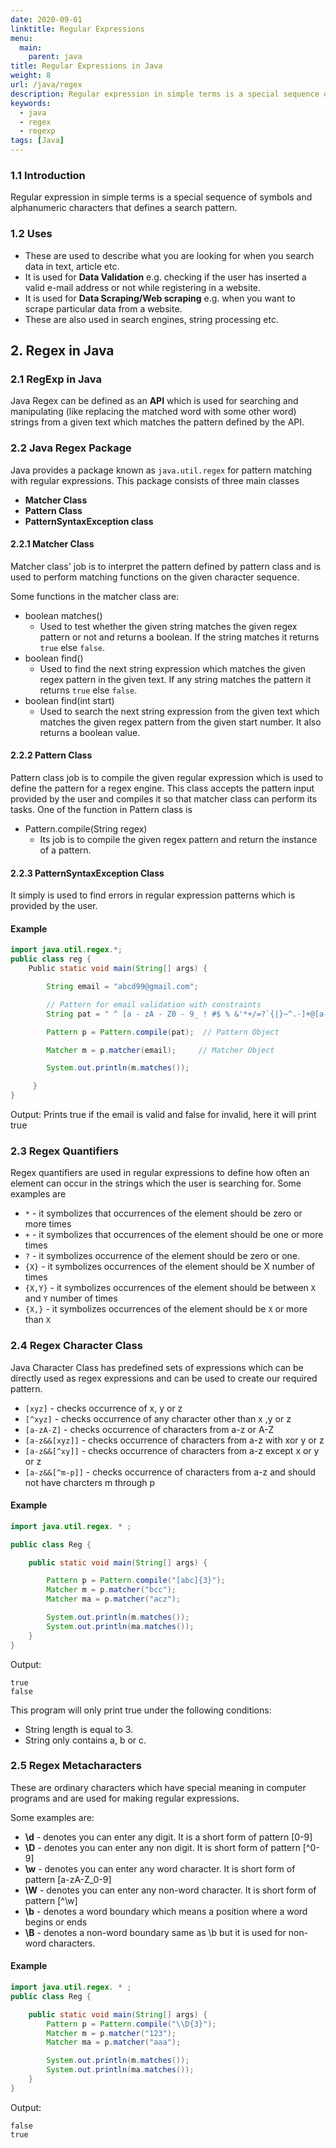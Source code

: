 ```yaml
---
date: 2020-09-01
linktitle: Regular Expressions
menu:
  main:
    parent: java
title: Regular Expressions in Java
weight: 8
url: /java/regex
description: Regular expression in simple terms is a special sequence of symbols and alphanumeric characters that defines a search pattern.
keywords:
  - java
  - regex
  - regexp
tags: [Java]  
---
```

### 1.1 Introduction
Regular expression in simple terms is a special sequence of symbols and alphanumeric characters that defines a search pattern.

### 1.2 Uses
- These are used to describe what you are looking for when you search data in text, article etc.      
- It is used for **Data Validation** e.g. checking if the user has inserted a valid e-mail address or not while registering in a website.
- It is used for **Data Scraping/Web scraping** e.g. when you want to scrape particular data from a website.
- These are also used in search engines, string processing etc.

## 2. Regex in Java
### 2.1 RegExp in Java
Java Regex can be defined as an **API** which is used for searching and manipulating (like replacing the matched word with some other word) strings from a given text which matches the pattern defined by the API.

### 2.2 Java Regex Package
Java provides a package known as `java.util.regex` for pattern matching with regular expressions. This package consists of three main classes

- **Matcher Class**
- **Pattern Class**
- **PatternSyntaxException class**

#### 2.2.1 Matcher Class
Matcher class' job is to interpret the pattern defined by pattern class and is used to perform matching functions on the given character sequence.

Some functions in the matcher class are:

- boolean matches()
  - Used to test whether the given string matches the given regex pattern or not and returns a boolean. If the string matches it returns `true` else `false`.
- boolean find()
  - Used to find the next string expression which matches the given regex pattern in the given text. If any string matches the pattern it returns `true` else `false`.
- boolean find(int start)
  - Used to search the next string expression from the given text which matches the given regex pattern from the given start number. It also returns a boolean value.

#### 2.2.2 Pattern Class
Pattern class job is to compile the given regular expression which is used to define the pattern for a regex engine. This class accepts the pattern input provided by the user and compiles it so that matcher class can perform its tasks. One of the function in Pattern class is

- Pattern.compile(String regex)
  - Its job is to compile the given regex pattern and return the instance of a pattern.

#### 2.2.3 PatternSyntaxException Class
It simply is used to find errors in regular expression patterns which is provided by the user.

#### Example
```java
import java.util.regex.*;
public class reg {
	Public static void main(String[] args) {

		String email = "abcd99@gmail.com";

		// Pattern for email validation with constraints
		String pat = " ^ [a - zA - Z0 - 9_ ! #$ % &'*+/=?`{|}~^.-]+@[a-zA-Z0-9.-]+$";  

		Pattern p = Pattern.compile(pat);  // Pattern Object

		Matcher m = p.matcher(email);     // Matcher Object

		System.out.println(m.matches());

     }
}
```
Output: Prints true if the email is valid and false for invalid, here it will print true
### 2.3 Regex Quantifiers
Regex quantifiers are used in regular expressions to define how often an element can occur in the strings which the user is searching for.
Some examples are

- `*` - it symbolizes that occurrences of the element should be zero or more times
- `+` - it symbolizes that occurrences of the element should be one or more times
- `?` - it symbolizes occurrence of the element should be zero or one.
- `{X}` - it symbolizes occurrences of the element should be X number of times
- `{X,Y}` - it symbolizes occurrences of the element should be between `X` and `Y` number of times
- `{X,}` - it symbolizes occurrences of the element should be `X` or more than `X`

### 2.4 Regex Character Class
Java Character Class has predefined sets of expressions which can be directly used as regex expressions and can be used to create our required pattern.

- `[xyz]` - checks occurrence of x, y or z
- `[^xyz]` - checks occurrence of  any character other than x ,y or z
- `[a-zA-Z]` - checks occurrence of characters from a-z or A-Z
- `[a-z&&[xyz]]` - checks occurrence of characters from a-z with xor y or z
- `[a-z&&[^xy]]` - checks occurrence of characters from a-z except x or y or z
- `[a-z&&[^m-p]]` - checks occurrence of characters from a-z and should not have charcters m through p

#### Example
```java
import java.util.regex. * ;

public class Reg {

	public static void main(String[] args) {

		Pattern p = Pattern.compile("[abc]{3}");
		Matcher m = p.matcher("bcc");
		Matcher ma = p.matcher("acz");

		System.out.println(m.matches());
		System.out.println(ma.matches());
	}
}
```
Output: 
```
true
false
```
This program will only print true under the following conditions:

- String length is equal to 3.
- String only contains a, b or c.

### 2.5 Regex Metacharacters
These are ordinary characters which have special meaning in computer programs and are used for making regular expressions.  

Some examples are:

- **\d** - denotes you can enter any digit. It is a short form of pattern [0-9]
- **\D** - denotes you can enter any non digit. It is short form of pattern [^0-9]
- **\w** - denotes you can enter any word character. It is short form of pattern [a-zA-Z_0-9]
- **\W** - denotes you can enter any non-word character. It is short form of pattern [^\w]
- **\b** - denotes a word boundary which means a position where a word begins or ends
- **\B** - denotes a non-word boundary same as \b but it is used for non-word characters.

#### Example
```java
import java.util.regex. * ;
public class Reg {

	public static void main(String[] args) {
		Pattern p = Pattern.compile("\\D{3}");
		Matcher m = p.matcher("123");
		Matcher ma = p.matcher("aaa");

		System.out.println(m.matches());
		System.out.println(ma.matches());
	}
}
```
Output: 
```
false
true
```
